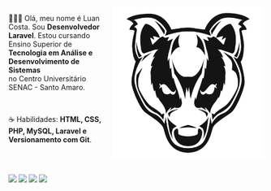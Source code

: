 <img src="texugo-logo.png" min-width="300px" max-width="300px" width="300px" align="right" alt="Logo">

<div align="left">
  <p> 👨🏻‍💻 Olá, meu nome é Luan Costa. Sou <b>Desenvolvedor Laravel</b>. Estou cursando <br>
    Ensino Superior de <b>Tecnologia em Análise e Desenvolvimento de Sistemas</b> <br> 
    no Centro Universitário SENAC - Santo Amaro.</p>
  <br>
  <p> ☕ Habilidades: <b>HTML, CSS, PHP, MySQL, Laravel e Versionamento com Git</b>.</p>
  <br>
</div>

  ##
 
<div> 
  <a href="https://www.youtube.com/channel/UC7qDGDYZ28c8sDYRKjYF9Og" target="_blank"><img src="https://img.shields.io/badge/YouTube-6610f2?style=for-the-badge&logo=youtube&logoColor=white" target="_blank"></a>
  <a href="https://www.instagram.com/luan_carstairs" target="_blank"><img src="https://img.shields.io/badge/-Instagram-6610f2?style=for-the-badge&logo=instagram&logoColor=white" target="_blank"></a>
  <a href="" target="_blank"><img src="https://img.shields.io/badge/Discord-6610f2?style=for-the-badge&logo=discord&logoColor=white" target="_blank"></a> 
  <a href="https://www.linkedin.com/in/luan-costa-de-oliveira-349519200" target="_blank"><img src="https://img.shields.io/badge/-LinkedIn-6610f2?style=for-the-badge&logo=linkedin&logoColor=white" target="_blank"></a> 

</div>
